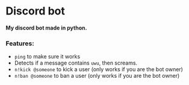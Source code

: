 # Discord bot
**My discord bot made in python.**
### Features:
* `ping` to make sure it works
* Detects if a message contains `uwu`, then screams.
* `n!kick @someone` to kick a user (only works if you are the bot owner)
* `n!ban @someone` to ban a user (only works if you are the bot owner)
